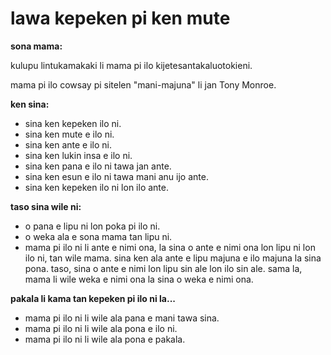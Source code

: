 # lawa kepeken pi ken mute

**sona mama:**

kulupu lintukamakaki li mama pi ilo kijetesantakaluotokieni.

mama pi ilo cowsay pi sitelen "mani-majuna" li jan Tony Monroe.

**ken sina:**

- sina ken kepeken ilo ni.
- sina ken mute e ilo ni.
- sina ken ante e ilo ni.
- sina ken lukin insa e ilo ni.
- sina ken pana e ilo ni tawa jan ante.
- sina ken esun e ilo ni tawa mani anu ijo ante.
- sina ken kepeken ilo ni lon ilo ante.

**taso sina wile ni:**

- o pana e lipu ni lon poka pi ilo ni.
- o weka ala e sona mama tan lipu ni.
- mama pi ilo ni li ante e nimi ona, la sina o ante e nimi ona lon lipu ni lon ilo ni, tan wile mama. sina ken ala ante e lipu majuna e ilo majuna la sina pona. taso, sina o ante e nimi lon lipu sin ale lon ilo sin ale. sama la, mama li wile weka e nimi ona la sina o weka e nimi ona.

**pakala li kama tan kepeken pi ilo ni la...**

- mama pi ilo ni li wile ala pana e mani tawa sina.
- mama pi ilo ni li wile ala pona e ilo ni.
- mama pi ilo ni li wile ala pona e pakala.
